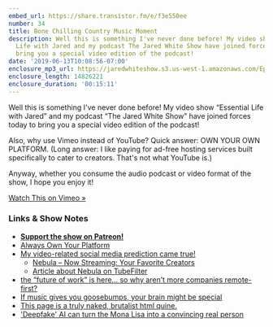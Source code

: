 ```yaml
---
embed_url: https://share.transistor.fm/e/f3e550ee
number: 34
title: Bone Chilling Country Music Moment
description: Well this is something I've never done before! My video show Essential
  Life with Jared and my podcast The Jared White Show have joined forces today to
  bring you a special video edition of the podcast!
date: '2019-06-13T10:08:56-07:00'
enclosure_mp3_url: https://jaredwhiteshow.s3.us-west-1.amazonaws.com/Episode%2034%20-%20Bone%20Chilling%20Country%20Music%20Moment.mp3
enclosure_length: 14826221
enclosure_duration: '00:15:11'
---
```


Well this is something I've never done before! My video show “Essential Life with Jared” and my podcast “The Jared White Show” have joined forces today to bring you a special video edition of the podcast!

Also, why use Vimeo instead of YouTube? Quick answer: OWN YOUR OWN PLATFORM. (Long answer: I like paying for ad-free hosting services built specifically to cater to creators. That's not what YouTube is.)

Anyway, whether you consume the audio podcast or video format of the show, I hope you enjoy it!

[Watch This on Vimeo »](https://vimeo.com/342068054)

### Links & Show Notes

* <a href="https://www.patreon.com/essentiallifejared" rel="payment"><strong>Support the show on Patreon!</strong></a>
* [Always Own Your Platform](http://alwaysownyourplatform.com/) 
* [My video-related social media prediction came true!](https://jaredwhite.com/podcast/24/)
	* [Nebula – Now Streaming: Your Favorite Creators](https://watchnebula.com/)
	* [Article about Nebula on TubeFilter](https://www.tubefilter.com/2019/06/10/)
* [the “future of work” is here... so why aren’t more companies remote-first?](https://upside.fm/the-future-of-work-is-here-so-why-arent-more-companies-remote-first/)
* [If music gives you goosebumps, your brain might be special](https://www.indy100.com/article/music-goosebumps-some-people-science-research-emotions-psychology-study-harvard-7926781)
* [This page is a truly naked, brutalist html quine.](https://secretgeek.github.io/html_wysiwyg/html.html)
* ['Deepfake' AI can turn the Mona Lisa into a convincing real person](https://www.telegraph.co.uk/technology/2019/05/23/deepfake-ai-can-turn-mona-lisa-convincing-real-person/)